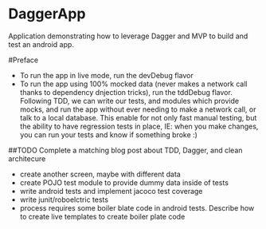 # DaggerApp
Application demonstrating how to leverage Dagger and MVP to build and test an android app.

#Preface
 - To run the app in live mode, run the devDebug flavor
 - To run the app using 100% mocked data (never makes a network call thanks to dependency dnjection tricks),
 run the tddDebug flavor. Following TDD, we can write our tests, and modules which provide mocks, and run the app
 without ever needing to make a network call, or talk to a local database. This enable for not only fast manual testing,
 but the ability to have regression tests in place, IE: when you make changes, you can run your tests and know if something broke :)

##TODO Complete a matching blog post about TDD, Dagger, and clean architecure

- create another screen, maybe with different data
- create POJO test module to provide dummy data inside of tests
- write android tests and implement jacoco test coverage
- write junit/roboelctric tests 
- process requires some boiler blate code in android tests. Describe how to create live templates to create boiler plate code